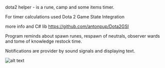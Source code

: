 dota2 helper - is a rune, camp and some items timer.

For timer calculations used Dota 2 Game State Integration

more info and C# lib 
https://github.com/antonpup/Dota2GSI

Program reminds about spawn runes, respawn of neutrals, observer wards and tome of knowledge restock time.

Notifications are provider by sound signals and displaying text.

![alt text](https://github.com/TarasNei/DotaHelper/blob/master/readme%20img/visualNotifications.png?raw=true)
